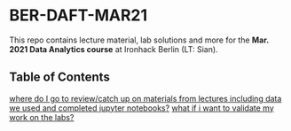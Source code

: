 # BER-DAFT-MAR21

This repo contains lecture material, lab solutions and more for the **Mar. 2021 Data Analytics course** at Ironhack Berlin (LT: Sian).

## Table of Contents

[where do I go to review/catch up on materials from lectures including data we used and completed jupyter notebooks?](https://github.com/student-IH-labs-and-stuff/BER-DAFT-MAR21/tree/main/Class%20Materials)
[what if i want to validate my work on the labs?](https://github.com/student-IH-labs-and-stuff/BER-DAFT-MAR21/tree/main/Solutions)


